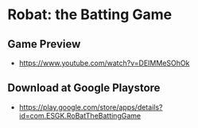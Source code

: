 # Robat: the Batting Game

## Game Preview
- https://www.youtube.com/watch?v=DEIMMeSOhOk

## Download at Google Playstore
- https://play.google.com/store/apps/details?id=com.ESGK.RoBatTheBattingGame
